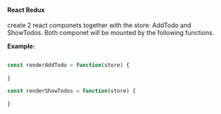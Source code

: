 #### React Redux

create 2 react componets together with the store: AddTodo and ShowTodos. Both componet will be mounted by the following functions. 

**Example:**

```jsx

const renderAddTodo = function(store) {
    
}

const renderShowTodos = function(store) {
    
}

```